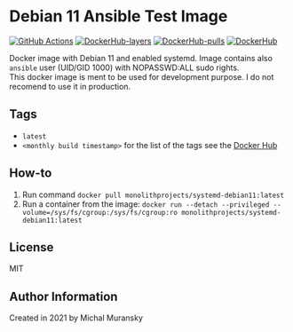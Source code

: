 # Debian 11 Ansible Test Image

[![GitHub Actions](https://github.com/MonolithProjects/docker-systemd-debian11/workflows/Dockerfile%20test/badge.svg?branch=master)](https://github.com/MonolithProjects/docker-systemd-debian11/actions)
[![DockerHub-layers](https://img.shields.io/microbadger/layers/monolithprojects/systemd-debian11)](https://hub.docker.com/repository/docker/monolithprojects/systemd-debian11)
[![DockerHub-pulls](https://img.shields.io/docker/pulls/monolithprojects/systemd-debian11)](https://hub.docker.com/repository/docker/monolithprojects/systemd-debian11)
[![DockerHub](https://img.shields.io/docker/cloud/automated/monolithprojects/systemd-debian11?maxAge=2592000)](https://hub.docker.com/repository/docker/monolithprojects/systemd-debian11)

Docker image with Debian 11 and enabled systemd. Image contains also `ansible` user (UID/GID 1000) with NOPASSWD:ALL sudo rights.  
This docker image is ment to be used for development purpose. I do not recomend to use it in production.

## Tags

- `latest`  
- `<monthly build timestamp>` for the list of the tags see the [Docker Hub](https://hub.docker.com/repository/docker/monolithprojects/systemd-debian11/tags?page=1)

## How-to

  1. Run command `docker pull monolithprojects/systemd-debian11:latest`  
  2. Run a container from the image: `docker run --detach --privileged --volume=/sys/fs/cgroup:/sys/fs/cgroup:ro monolithprojects/systemd-debian11:latest`  

## License

MIT

## Author Information

Created in 2021 by Michal Muransky

